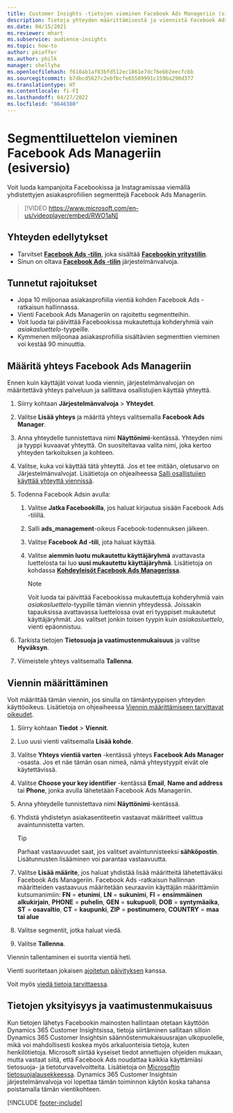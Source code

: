 ```yaml
---
title: Customer Insights -tietojen vieminen Facebook Ads Manageriin (sisältää videon)
description: Tietoja yhteyden määrittämisestä ja viennistä Facebook Ads Manageriin.
ms.date: 04/15/2021
ms.reviewer: mhart
ms.subservice: audience-insights
ms.topic: how-to
author: pkieffer
ms.author: philk
manager: shellyha
ms.openlocfilehash: f610ab1af83bfd512ec1861e7dc76ebb2eecfcbb
ms.sourcegitcommit: b7dbcd5627c2ebfbcfe65589991c159ba290d377
ms.translationtype: HT
ms.contentlocale: fi-FI
ms.lasthandoff: 04/27/2022
ms.locfileid: "8646380"
---
```

# <a name="export-segments-list-to-facebook-ads-manager-preview"></a>Segmenttiluettelon vieminen Facebook Ads Manageriin (esiversio)

Voit luoda kampanjoita Facebookissa ja Instagramissaa viemällä yhdistettyjen asiakasprofiilien segmenttejä Facebook Ads Manageriin.

> [!VIDEO https://www.microsoft.com/en-us/videoplayer/embed/RWO1aN]

## <a name="prerequisites-for-connection"></a>Yhteyden edellytykset

- Tarvitset [**Facebook Ads -tilin**](https://www.facebook.com/business/learn/lessons/step-by-step-ads-manager-account), joka sisältää [**Facebookin yritystilin**](https://business.facebook.com/).
- Sinun on oltava [**Facebook Ads -tilin**](https://www.facebook.com/business/learn/lessons/step-by-step-ads-manager-account) järjestelmänvalvoja.

## <a name="known-limitations"></a>Tunnetut rajoitukset

- Jopa 10 miljoonaa asiakasprofiilia vientiä kohden Facebook Ads -ratkaisun hallinnassa.
- Vienti Facebook Ads Manageriin on rajoitettu segmentteihin.
- Voit luoda tai päivittää Facebookissa mukautettuja kohderyhmiä vain *asiakasluettelo*-tyypeille.
- Kymmenen miljoonaa asiakasprofiilia sisältävien segmenttien vieminen voi kestää 90 minuuttia.

## <a name="set-up-connection-to-facebook-ads-manager"></a>Määritä yhteys Facebook Ads Manageriin

Ennen kuin käyttäjät voivat luoda viennin, järjestelmänvalvojan on määritettävä yhteys palveluun ja sallittava osallistujien käyttää yhteyttä.

1. Siirry kohtaan **Järjestelmänvalvoja** > **Yhteydet**.

1. Valitse **Lisää yhteys** ja määritä yhteys valitsemalla **Facebook Ads Manager**.

1. Anna yhteydelle tunnistettava nimi **Näyttönimi**-kentässä. Yhteyden nimi ja tyyppi kuvaavat yhteyttä. On suositeltavaa valita nimi, joka kertoo yhteyden tarkoituksen ja kohteen.

1. Valitse, kuka voi käyttää tätä yhteyttä. Jos et tee mitään, oletusarvo on Järjestelmänvalvojat. Lisätietoja on ohjeaiheessa [Salli osallistujien käyttää yhteyttä viennissä](connections.md#allow-contributors-to-use-a-connection-for-exports).

1. Todenna Facebook Adsin avulla: 

   1. Valitse **Jatka Facebookilla**, jos haluat kirjautua sisään Facebook Ads -tilillä.

   1. Salli **ads_management**-oikeus Facebook-todennuksen jälkeen.

   1. Valitse **Facebook Ad -tili**, jota haluat käyttää.

   1. Valitse **aiemmin luotu mukautettu käyttäjäryhmä** avattavasta luettelosta tai luo **uusi mukautettu käyttäjäryhmä**. Lisätietoja on kohdassa [**Kohdeyleisöt Facebook Ads Managerissa**](https://www.facebook.com/business/help/744354708981227?id=2469097953376494).
      > [!NOTE]
      > Voit luoda tai päivittää Facebookissa mukautettuja kohderyhmiä vain *asiakasluettelo*-tyypille tämän viennin yhteydessä. Joissakin tapauksissa avattavassa luettelossa ovat eri tyyppiset mukautetut käyttäjäryhmät. Jos valitset jonkin toisen tyypin kuin *asiakasluettelo*, vienti epäonnistuu. 

1. Tarkista tietojen **Tietosuoja ja vaatimustenmukaisuus** ja valitse **Hyväksyn**.

1. Viimeistele yhteys valitsemalla **Tallenna**.

## <a name="configure-an-export"></a>Viennin määrittäminen

Voit määrittää tämän viennin, jos sinulla on tämäntyyppisen yhteyden käyttöoikeus. Lisätietoja on ohjeaiheessa [Viennin määrittämiseen tarvittavat oikeudet](export-destinations.md#set-up-a-new-export).

1. Siirry kohtaan **Tiedot** > **Viennit**.

1. Luo uusi vienti valitsemalla **Lisää kohde**. 

1. Valitse **Yhteys vientiä varten** -kentässä yhteys **Facebook Ads Manager** -osasta. Jos et näe tämän osan nimeä, nämä yhteystyypit eivät ole käytettävissä.

1. Valitse **Choose your key identifier** -kentässä **Email**, **Name and address** tai **Phone**, jonka avulla lähetetään Facebook Ads Manageriin. 

1. Anna yhteydelle tunnistettava nimi **Näyttönimi**-kentässä.

1. Yhdistä yhdistetyn asiakasentiteetin vastaavat määritteet valittua avaintunnistetta varten.
   > [!TIP]
   > Parhaat vastaavuudet saat, jos valitset avaintunnisteeksi **sähköpostin**. Lisätunnusten lisääminen voi parantaa vastaavuutta.

1. Valitse **Lisää määrite**, jos haluat yhdistää lisää määritteitä lähetettäväksi Facebook Ads Manageriin. Facebook Ads -ratkaisun hallinnan määritteiden vastaavuus määritetään seuraaviin käyttäjän määrittämiin kutsumanimiin: **FN** = **etunimi**, **LN** = **sukunimi**, **FI** = **ensimmäinen alkukirjain**, **PHONE** = **puhelin**, **GEN** = **sukupuoli**, **DOB** = **syntymäaika**, **ST** = **osavaltio**, **CT** = **kaupunki**, **ZIP** = **postinumero**, **COUNTRY** = **maa tai alue**

1. Valitse segmentit, jotka haluat viedä.

1. Valitse **Tallenna**.

Viennin tallentaminen ei suorita vientiä heti.

Vienti suoritetaan jokaisen [ajoitetun päivityksen](system.md#schedule-tab) kanssa. 

Voit myös [viedä tietoja tarvittaessa](export-destinations.md#run-exports-on-demand). 

## <a name="data-privacy-and-compliance"></a>Tietojen yksityisyys ja vaatimustenmukaisuus

Kun tietojen lähetys Facebookin mainosten hallintaan otetaan käyttöön Dynamics 365 Customer Insightsissa, tietoja siirtäminen sallitaan silloin Dynamics 365 Customer Insightsin säännöstenmukaisuusrajan ulkopuolelle, mikä voi mahdollisesti koskea myös arkaluonteisia tietoja, kuten henkilötietoja. Microsoft siirtää kyseiset tiedot annettujen ohjeiden mukaan, mutta vastaat siitä, että Facebook Ads noudattaa kaikkia käyttämiäsi tietosuoja- ja tietoturvavelvoitteita. Lisätietoja on [Microsoftin tietosuojalausekkeessa](https://go.microsoft.com/fwlink/?linkid=396732).
Dynamics 365 Customer Insightsin järjestelmänvalvoja voi lopettaa tämän toiminnon käytön koska tahansa poistamalla tämän vientikohteen.


[!INCLUDE [footer-include](includes/footer-banner.md)]

